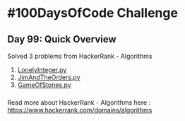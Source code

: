 # #100DaysOfCode Challenge
## Day 99: Quick Overview
Solved 3 problems from HackerRank - Algorithms
1. [LonelyInteger.py](https://github.com/sandeep-krishna/100DaysOfCode/blob/master/Day%2099/LonelyInteger.py)
2. [JimAndTheOrders.py](https://github.com/sandeep-krishna/100DaysOfCode/blob/master/Day%2099/JimAndTheOrders.py)
3. [GameOfStones.py](https://github.com/sandeep-krishna/100DaysOfCode/blob/master/Day%2099/GameOfStones.py)
### 
Read more about HackerRank - Algorithms here : https://www.hackerrank.com/domains/algorithms